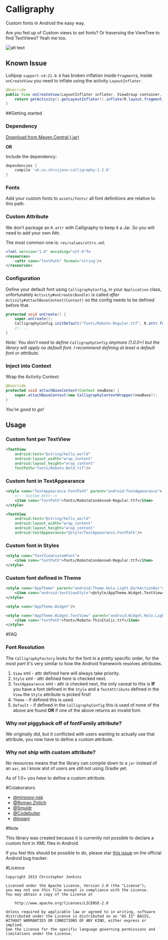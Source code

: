 Calligraphy
===========

Custom fonts in Android the easy way.

Are you fed up of Custom views to set fonts? Or traversing the ViewTree to find TextViews? Yeah me too.

![alt text](https://github.com/chrisjenx/Calligraphy/raw/master/screenshot.png "ScreenShot Of Font Samples")

## Known Issue

Lollipop `support-v4:21.0.0` has broken inflation inside `Fragment`s, inside `onCreateView` you need
to inflate using the activity `LayoutInflater`.

```java
@Override
public View onCreateView(LayoutInflater inflater, ViewGroup container, Bundle state) {
    return getActivity().getLayoutInflater().inflate(R.layout.fragment_main, container, false);
}
```

##Getting started

### Dependency

[Download from Maven Central (.jar)](http://search.maven.org/remotecontent?filepath=uk/co/chrisjenx/calligraphy/1.2.0/calligraphy-1.2.0.jar)

__OR__

Include the dependency:

```groovy
dependencies {
    compile 'uk.co.chrisjenx:calligraphy:1.2.0'
}
```
### Fonts

Add your custom fonts to `assets/fonts/` all font definitions are relative to this path. 

### Custom Attribute

We don't package an `R.attr` with Calligraphy to keep it a Jar. So you will need to add your own Attr.

The most common one is: `res/values/attrs.xml`

```xml
<?xml version="1.0" encoding="utf-8"?>
<resources>
    <attr name="fontPath" format="string"/>
</resources>
```

### Configuration

Define your default font using `CalligraphyConfig`, in your `Application` class, unfortunately 
`Activity#onCreate(Bundle)` is called _after_ `Activity#attachBaseContext(Context)` so the config 
needs to be defined before that.

```java
protected void onCreate() {
    super.onCreate();
    CalligraphyConfig.initDefault("fonts/Roboto-Regular.ttf", R.attr.fontPath);
    //....
}
```
_Note: You don't need to define `CalligraphyConfig` anymore (1.0.0+) but the library will apply
no default font. I recommend defining at least a default font or attribute._

### Inject into Context

Wrap the Activity Context:

```java
@Override
protected void attachBaseContext(Context newBase) {
    super.attachBaseContext(new CalligraphyContextWrapper(newBase));
}
```

_You're good to go!_


## Usage

### Custom font per TextView

```xml
<TextView
    android:text="@string/hello_world"
    android:layout_width="wrap_content"
    android:layout_height="wrap_content"
    fontPath="fonts/Roboto-Bold.ttf"/>
```

### Custom font in TextAppearance


```xml
<style name="TextAppearance.FontPath" parent="android:TextAppearance">
    <!-- Custom Attr-->
    <item name="fontPath">fonts/RobotoCondensed-Regular.ttf</item>
</style>
```

```xml
<TextView
    android:text="@string/hello_world"
    android:layout_width="wrap_content"
    android:layout_height="wrap_content"
    android:textAppearance="@style/TextAppearance.FontPath"/>

```

### Custom font in Styles


```xml
<style name="TextViewCustomFont">
    <item name="fontPath">fonts/RobotoCondensed-Regular.ttf</item>
</style>
```

### Custom font defined in Theme

```xml
<style name="AppTheme" parent="android:Theme.Holo.Light.DarkActionBar">
    <item name="android:textViewStyle">@style/AppTheme.Widget.TextView</item>
</style>

<style name="AppTheme.Widget"/>

<style name="AppTheme.Widget.TextView" parent="android:Widget.Holo.Light.TextView">
    <item name="fontPath">fonts/Roboto-ThinItalic.ttf</item>
</style>
```


#FAQ

### Font Resolution 

The `CalligraphyFactory` looks for the font in a pretty specific order, for the _most part_ it's
 very similar to how the Android framework resolves attributes.
 
1. `View` xml - attr defined here will always take priority.
2. `Style` xml - attr defined here is checked next.
3. `TextAppearance` xml - attr is checked next, the only caveat to this is **IF** you have a font 
 defined in the `Style` and a `TextAttribute` defined in the `View` the `Style` attribute is picked first!
4. `Theme` - if defined this is used.
5. `Default` - if defined in the `CalligraphyConfig` this is used of none of the above are found 
**OR** if one of the above returns an invalid font. 

### Why *not* piggyback off of fontFamily attribute?

We originally did, but it conflicted with users wanting to actually use that attribute, you now 
have to define a custom attribute.


### Why not ship with custom attribute?

No resources means that the library can compile down to a `jar` instead of an `aar`, as I know alot 
of users are still not using Gradle yet.

As of 1.0+ you *have* to define a custom attribute.

#Colaborators

- [@mironov-nsk](https://github.com/mironov-nsk)
- [@Roman Zhilich](https://github.com/RomanZhilich)
- [@Smuldr](https://github.com/Smuldr)
- [@Codebutler](https://github.com/codebutler)
- [@loganj](https://github.com/loganj)

#Note

This library was created because it is currently not possible to declare a custom font in XML files in Android.

If you feel this should be possible to do, please star [this issue](https://code.google.com/p/android/issues/detail?id=1087) on the official Android bug tracker.

#Licence

    Copyright 2013 Christopher Jenkins
    
    Licensed under the Apache License, Version 2.0 (the "License");
    you may not use this file except in compliance with the License.
    You may obtain a copy of the License at
    
        http://www.apache.org/licenses/LICENSE-2.0
    
    Unless required by applicable law or agreed to in writing, software
    distributed under the License is distributed on an "AS IS" BASIS,
    WITHOUT WARRANTIES OR CONDITIONS OF ANY KIND, either express or implied.
    See the License for the specific language governing permissions and
    limitations under the License.
